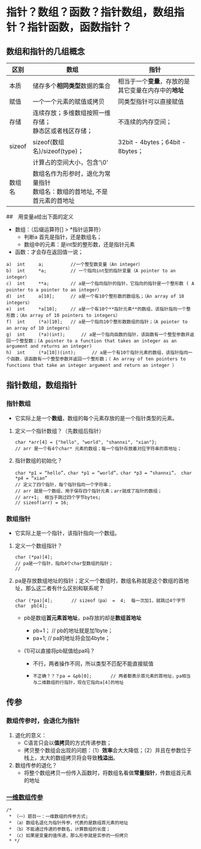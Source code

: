 # 指针？数组？函数？指针数组，数组指针？指针函数，函数指针？

## 数组和指针的几组概念

| 区别   | 数组                                                         | 指针                                                   |
| ------ | ------------------------------------------------------------ | ------------------------------------------------------ |
| 本质   | 储存多个**相同类型**数据的集合                               | 相当于一个**变量**，存放的是其它变量在内存中的**地址** |
| 赋值   | 一个一个元素的赋值或拷贝                                     | 同类型指针可以直接赋值                                 |
| 存储   | 连续存放；多维数组按照一维存储；<br />静态区或者栈区存储；   | 不连续的内存空间；                                     |
| sizeof | sizeof(数组名)/sizeof(type)；                                | 32bit - 4bytes；64bit - 8bytes；                       |
|        | 计算占的空间大小，包含'\0'                                   |                                                        |
| 数组名 | 数组名作为形参时，退化为常量指针<br />数组名：数组的首地址, 不是首元素的首地址 |                                                        |

##　用变量a给出下面的定义

+ 数组：（后缀运算符[] > *指针运算符）
  + 判断a 首先是指针，还是数组名；
  + 数组中的元素：是int型的整形数，还是指针元素
+ 函数：才会存在返回值一说；

```
a) 	int 	a;			//一个整型数变量（An integer） 
b)	int		*a;			// 一个指向int型的指针变量（A pointer to an integer）
c)	int		**a;		// a是一个指向指针的指针，它指向的指针是一个整形数 ( A pointer to a pointer to an integer） 
d)	int		a[10];		// a是一个有10个整形数的数组名；（An array of 10 integers）
e)	int		*a[10];		// a是一个有10个**指针元素**的数组，该指针指向一个整形数；（An array of 10 pointers to integers） 
f)	int		(*a)[10];	// a是一个指向10个整形数数组的指针；（A pointer to an array of 10 integers）
g)	int		(*a)(int);		// a是一个指向函数的指针，该函数有一个整型参数并返回一个整型数；(A pointer to a function that takes an integer as an argument and returns an integer)
h)	int		(*a[10])(int);		// a是一个有10个指针元素的数组，该指针指向一个函数，该函数有一个整型参数并返回一个整形数；（ An array of ten pointers to functions that take an integer argument and return an integer ）
```

## 指针数组，数组指针

### 指针数组

+ 它实际上是一个**数组**，数组的每个元素存放的是一个指针类型的元素。

1. 定义一个指针数组？（先数组后指针）

   ```
   char *arr[4] = {"hello", "world", "shannxi", "xian"}; 
   // arr 是一个有4个char* 元素的数组；每一个指针存放着对应字符串的首地址；
   ```

2. 指针数组的初始化？

   ```
   char *p1 = “hello”，char *p1 = “world”，char *p3 = “shannxi”， char *p4 = “xian”
   // 定义了四个指针，每个指针指向一个字符串；
   // arr 就是一个数组，用于保存四个指针元素；arr就成了指针的数组；
   // arr+1;  相当于跳过四个字节bytes;
   // sizeof(arr) = 16;
   ```

### 数组指针

+ 它实际上是一个指针，该指针指向一个数组。

1. 定义一个数组指针？

   ```
   char (*pa)[4];	
   // pa是一个指针，指向4个char型数组的指针；
   // 
   ```

2. pa是存放数组地址的指针；定义一个数组时，数组名称就是这个数组的首地址，那么这二者有什么区别和联系呢？

   ```
   char (*pa)[4];		// sizeof（pa） =  4;  每一次加1，就跳过4个字节
   char  pb[4];
   ```

   + pb是数组**首元素首地址**，pa存放的却是**数组首地址**

     + pb+1；	// pb的地址就是加1byte；
     + pa+1;     // pa的地址将会加4byte；

   + (1)可以直接将pb赋值给pa吗？

     + 不行，两者操作不同，所以类型不匹配不能直接赋值

     + ```
       不正确？？？pa = &pb[0];		// 两者都表示首元素的首地址，pa相当与二维数组的行指针，现在它指向a[4]的地址
       ```

## 传参

### 数组传参时，会退化为指针

1. 退化的意义：
   + C语言只会以**值拷贝**的方式传递参数；
   + 拷贝整个数组会出现的问题：（1）**效率**会大大降低；（2）并且在参数位于栈上，太大的数组拷贝将会导致**栈溢出**。
1. 数组传参的退化？
   + 将整个数组拷贝一份传入函数时，将数组名看做**常量指针**，传数组首元素的地址

### [一维数组传参](/code/one_array_transmit_paramter.c)

```
/*
 * （一）题目一：一维数组的传参方式;
 * （a）数组名退化为指针传参，代表的是数组首元素的地址
 * （b）不能通过传递的参数名，计算数组的长度；
 * （c）如果是变量的值传递，那么形参就是实参的一份拷贝
 * */
```

